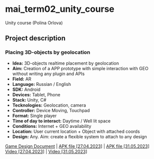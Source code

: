 # mai_term02_unity_course
Unity course (Polina Orlova)

## Project description

### Placing 3D-objects by geolocation

* **Idea:** 3D-objects realtime placement by geolocation
* **Aim:** Creation of a APP prototype with simple interaction with GEO without writing any plugin and APIs
* **Field:** AR
* **Language:** Russian / English
* **SDK:** Android
* **Devices:** Tablet, Phone
* **Stack:** Unity, C#
* **Tecknologies:** Geolocation, camera
* **Controller:** Device Moving, Touchpad
* **Format:** Single player
* **Time of day to interact:** Daytime / Well lit space
* **Conditions:** Internet + GEO availability
* **Location:** User current location + Object with attached coords
* **Design:** Any. Aim: create a flexible system to attach to any design

[Game Design Document](https://docs.google.com/document/d/1soUnbuJjMpJCNsZL-YtYGW4wsXm2rZh3ebHbP13XVZw/edit?usp=sharing) | 
[APK file [27.04.2023]](https://drive.google.com/file/d/1u7uhBmFYn1x3HSkQ5BxTeUNbOEKRNIqG/view?usp=sharing) | [APK file [31.05.2023]](https://drive.google.com/file/d/1YrQ5wgnUwFTHxzcDelvQqhRkulRrTBUR/view?usp=sharing)
[Video [27.04.2023]](https://drive.google.com/file/d/19ajF30nlt5pkoY4ku02kyT2X3XjXe_ZK/view?usp=sharing) | [Video [31.05.2023]]()
